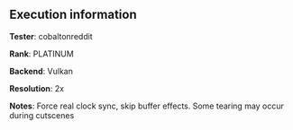 ## Execution information


**Tester**: cobaltonreddit

**Rank**: PLATINUM

**Backend**: Vulkan

**Resolution**: 2x

**Notes**: Force real clock sync, skip buffer effects. Some tearing may occur during cutscenes